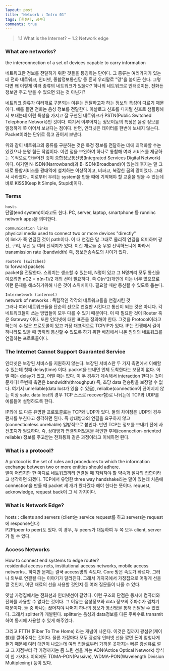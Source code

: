 ```yaml
---
layout: post
title: "Network : Intro 01"
tags: [한동대, 공부]
comments: true
---
```


> 1.1 What is the Internet? ~ 1.2 Network edge 

### What are networks?  
the interconnection of a set of devices capable to carry information  

네트워크란 정보를 전달하기 위한 것들을 통칭하는 단어다. 그 종류는 여러가지가 있는데 전화 네트워크, 인터넷, 종합정보통신망 등 흔히 우리말로 "망"을 붙이곤 한다. 그렇다면 왜 이렇게 여러 종류의 네트워크가 있을까? 하나의 네트워크로 인터넷이든, 전화든 정보만 주고 받을 수 있으면 되는 것 아닌가?  

네트워크 종류가 여러개로 구분되는 이유는 전달하고자 하는 정보의 특성이 다르기 때문이다. 예를 들면 전화는 음성 정보를 전달한다. 아날로그 신호를 디지털 신호로 샘플링해서 보내는데 이런 특성을 가지고 잘 구현된 네트워크가 PSTN(Public Switched Telephone Network)인 것이다. 여기서 이루어지는 정보이동의 특징은 음성 정보를 일정하게 쭉 이어서 보낸다는 점이다. 반면, 인터넷은 데이터를 한번에 보내지 않는다. Packet이라는 단위로 묶고 끊어서 보낸다.  

위와 같이 네트워크의 종류를 구분하는 것은 특정 정보를 전달하는 데에 최적화할 수는 있겠으나 분명 힘든 작업이다. 이런 점을 보완하여 하나로 통합해 여러 서비스를 제공하는 목적으로 만들어진 것이 종합정보통신망(Integrated Services Digital Network)이다. 여기엔 N-ISDN(Narrowband)과 B-ISDN(Broadband)이 있는데 후자는 말 그대로 통합서비스를 광대역에 설치하는 이상적이고, 비싸고, 복잡한 꿈의 망이었다. 그래서 사라졌다.. 이로부터 우리는 system을 만들 때에 기억해야 할 교훈을 얻을 수 있는데 바로 KISS(Keep It Simple, Stupid)이다.  

### Terms  
`hosts`  
단말(end system)이라고도 한다. PC, server, laptop, smartphone 등 runninc network apps을 의미한다.  

`communication links`  
physical media used to connect two or more devices "directly"  
이 link가 쭉 연결된 것이 path이다. 이 때 연결은 말 그대로 물리적 연결을 의미하며 광선, 구리, 무선 등 여러 선택지가 있다. 이런 재료들 중 무얼 선택하느냐에 따라서 transmission rate (bandwidth) 즉, 정보전송속도의 차이가 있다.  

`routers (switches)`  
to forward packets  
packet을 전달한다. 스위치는 생소할 수 있는데, N명이 있고 그 N명끼리 모두 통신을 이으려면 nC2 = n(n-1)/2 개의 선이 필요하다. 즉 O(n^2)개인데 이는 너무 많으므로 이런 문제를 해소하기위해 나온 것이 스위치이다. 필요할 때만 통신될 수 있도록 돕는다.  

`Internetwork (internet)`  
network of networks : 독립적인 각각의 네트워크들을 연결시킨 것  
그러나 여러 네트워크들을 단순히 선으로 연결만 시킨다고 통신이 되는 것은 아니다. 각 네트워크들이 쓰는 방법들이 모두 다를 수 있기 때문이다. 이 때 필요한 것이 Router 혹은 Gateway 이다. 또한 인터넷에 대한 표준을 정의해야 한다. 그것을 Protocol이라고 하는데 수 많은 프로토콜이 있고 가장 대표적으로 TCP/IP가 있다. IP는 전쟁에서 길이 하나라도 있을 때 망끼리 통신할 수 있도록 하기 위한 배경에서 나온 임의의 네트워크를 연결하는 프로토콜이다.  

### The Internet Cannot Support Guaranted Service  
인터넷은 보장된 서비스를 지원하지 않는다. 보장된 서비스란 두 가지 측면에서 이해할 수 있는데 첫째 delay(time) 이다. packet을 보내면 언제 도착한다는 보장이 없다. 어떨 때는 delay가 있고, 어떨 때는 없다. 이 두 경우가 계속해서 interaction 한다는 것이 문제다! 두번째 측면은 bandwidth(throughput) 즉, 초당 data 전송량을 보장할 수 없다. 여기서 unreliable(data lost가 있을 수 있음), relialbe(connection이 끊어지지 않는 이상 safe. data lost의 경우 TCP 스스로 recover함)로 나뉘는데 TCP와 UDP를 예를들어 설명하도록 한다.  

IP외에 또 다른 유명한 프로토콜로는 TCP와 UDP가 있다. 둘의 차이점은 UDP의 경우 편지를 부친다고 생각하면 된다. 즉 상대방과의 연결을 요구하지 않고 (connectionless unreliable) 일방적으로 붙인다. 반면 TCP는 정보를 보내기 전에 사전초지가 필요하다. 즉, 상대방과 연결되어있음을 확인한 후에(connection-oriented reliable) 정보를 주고받는 전화통화 같은 과정이라고 이해하면 된다.  

### What is a protocol?  
A protocol is the set of rules and procedures to which the information exchange between two or more entities should adhere.  
말이 어렵지만 한 마디로 네트워크끼리 연결될 때 지켜져야 할 약속과 절차의 집합이라고 생각하면 되겠다. TCP에서 유명한 three way handshake라는 말이 있는데 처음에 connection을 만들 때 packet 세 개가 왔다갔다 해야 한다는 뜻이다. request, acknowledge, request back이 그 세 가지이다.  

### What is Network Edge?  
hosts : clients and servers (client는 service request를 하고 servers는 request에 response한다)  
P2P(peer to peer)도 있다. 이 경우, 두 peers가 대등하여 두 쪽 모두 client, server가 될 수 있다.  

### Access Networks  
How to connect end systems to edge router?  
residential access nets, institutional access networks, mobile access networks.. 하지만 문제는 결국 access망의 속도다. Core 망은 속도가 빠르다. 그러나 외부로 연결될 때는 이야기가 달라진다. 그래서 기지국에서 가정집으로 어떻게 선을 깔 것인지, 어떤 재료의 선을 사용할 것인지 등 여러 질문들이 나올 수 있다.  

옛날 가정집에서는 전화선과 인터넷선이 같았다. 이런 구조의 단점은 동시에 컴퓨터와 전화를 사용할 수 없다는 것이다. 그 이유는 음성정보와 data 정보의 주파수가 겹치기 때문이다. 둘 중 하나는 끊어져야 나머지 하나의 정보가 통신망을 통해 전달될 수 있었다. 그래서 splitter가 개발된다. splitter는 음성과 data정보를 다른 주파수로 transmit 하여 동시에 사용할 수 있게 해주었다.  

그리고 FTTH (Fiber To The Home) 라는 개념이 나온다. 이것은 집까지 광섬유(케이블)를 깔아주자는 것이다. 물론 가정마다 모두 광섬유 인터넷 선을 깔면 돈이 엄청나게 들기 때문에 여러 대안이 나오는데 여러 집들로부터 가까운 곳까지는 빠른 광섬유로 깔고 그 지점부터 각 가정까지는 좀 느린 선을 까는 AON(Actice Optical Network) 방식이 한 가지다. 이외에도 TDMA-PON(Passive), WDMA-PON(Wavelength Division Multiplexing) 등이 있다.  